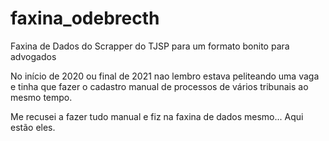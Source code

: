 # faxina_odebrecth
Faxina de Dados do Scrapper do TJSP para um formato bonito para advogados


No início de 2020 ou final de 2021 nao lembro estava peliteando uma vaga e tinha que fazer o cadastro manual de processos de vários tribunais ao mesmo tempo.

Me recusei a fazer tudo manual e fiz na faxina de dados mesmo...  Aqui estão eles.
